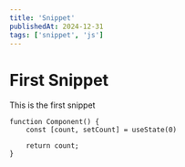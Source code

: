 ```yaml
---
title: 'Snippet'
publishedAt: 2024-12-31
tags: ['snippet', 'js']
---
```


# First Snippet
This is the first snippet

```
function Component() {
    const [count, setCount] = useState(0)

    return count;
}
```